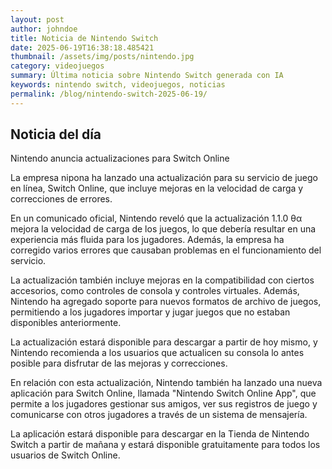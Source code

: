```yaml
---
layout: post
author: johndoe
title: Noticia de Nintendo Switch
date: 2025-06-19T16:38:18.485421
thumbnail: /assets/img/posts/nintendo.jpg
category: videojuegos
summary: Última noticia sobre Nintendo Switch generada con IA
keywords: nintendo switch, videojuegos, noticias
permalink: /blog/nintendo-switch-2025-06-19/
---
```


## Noticia del día

Nintendo anuncia actualizaciones para Switch Online

La empresa nipona ha lanzado una actualización para su servicio de juego en línea, Switch Online, que incluye mejoras en la velocidad de carga y correcciones de errores.

En un comunicado oficial, Nintendo reveló que la actualización 1.1.0 θα mejora la velocidad de carga de los juegos, lo que debería resultar en una experiencia más fluida para los jugadores. Además, la empresa ha corregido varios errores que causaban problemas en el funcionamiento del servicio.

La actualización también incluye mejoras en la compatibilidad con ciertos accesorios, como controles de consola y controles virtuales. Además, Nintendo ha agregado soporte para nuevos formatos de archivo de juegos, permitiendo a los jugadores importar y jugar juegos que no estaban disponibles anteriormente.

La actualización estará disponible para descargar a partir de hoy mismo, y Nintendo recomienda a los usuarios que actualicen su consola lo antes posible para disfrutar de las mejoras y correcciones.

En relación con esta actualización, Nintendo también ha lanzado una nueva aplicación para Switch Online, llamada "Nintendo Switch Online App", que permite a los jugadores gestionar sus amigos, ver sus registros de juego y comunicarse con otros jugadores a través de un sistema de mensajería.

La aplicación estará disponible para descargar en la Tienda de Nintendo Switch a partir de mañana y estará disponible gratuitamente para todos los usuarios de Switch Online.
